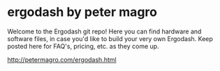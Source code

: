 # ergodash by peter magro
Welcome to the Ergodash git repo! Here you can find hardware and software files, in case you'd like to build your very own Ergodash. Keep posted here for FAQ's, pricing, etc. as they come up.

http://petermagro.com/ergodash.html
